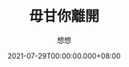 ---
issue: 439
title: 毋甘你離開
author: 想想
date: 2021-07-29T00:00:00.000+08:00
topic: 生活
difficulty: 1
wikidata: Q131449294
wikidata_link: https://www.wikidata.org/wiki/Q131449294
---